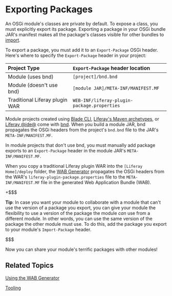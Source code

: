 # Exporting Packages [](id=exporting-packages)

An OSGi module's classes are private by default. To expose a class, you must
explicitly export its package. Exporting a package in your OSGi bundle JAR's
manifest makes all the package's classes visible for other bundles to
[import](/develop/tutorials/-/knowledge_base/7-0/importing-packages).

To export a package, you must add it to an `Export-Package` OSGi header. Here's
where to specify the `Export-Package` header in your project:

 Project Type | `Export-Package` header location |
 :----------- | :------------------------------- |
 Module (uses bnd)     | `[project]/bnd.bnd` |
 Module (doesn't use bnd) | `[module JAR]/META-INF/MANIFEST.MF` |
 Traditional Liferay plugin WAR | `WEB-INF/liferay-plugin-package.properties` |

Module projects created using
[Blade CLI](/develop/tutorials/-/knowledge_base/7-0/blade-cli),
[Liferay's Maven archetypes](/develop/tutorials/-/knowledge_base/7-0/maven),
or
[Liferay @ide@](/develop/tutorials/-/knowledge_base/7-0/liferay-ide)
come with
[bnd](http://bnd.bndtools.org/).
When you build a module JAR, bnd propagates the OSGi headers from the project's
`bnd.bnd` file to the JAR's `META-INF/MANIFEST.MF`.  

In module projects that don't use bnd, you must manually add package exports to
an `Export-Package` header in the module JAR's `META-INF/MANIFEST.MF`. 

When you copy a traditional Liferay plugin WAR into the `[Liferay Home]/deploy`
folder, the
[WAB Generator](/develop/tutorials/-/knowledge_base/7-0/using-the-wab-generator)
propagates the OSGi headers from the WAR's `liferay-plugin-package.properties`
file to the `META-INF/MANIFEST.MF` file in the generated Web Application Bundle (WAB). 

+$$$

**Tip**: In case you want your module to collaborate with a module that can't
use the version of a package you export, you can give your module the
flexibility to use a version of the package the module *can* use from a
different module. In other words, you can use the same version of the package
the other module must use. To do this, add the package you export to your
module's `Import-Package` header. 

$$$

Now you can share your module's terrific packages with other modules! 

## Related Topics [](id=related-topics)

[Using the WAB Generator](/develop/tutorials/-/knowledge_base/7-0/using-the-wab-generator)

[Tooling](/develop/tutorials/-/knowledge_base/7-0/tooling)
